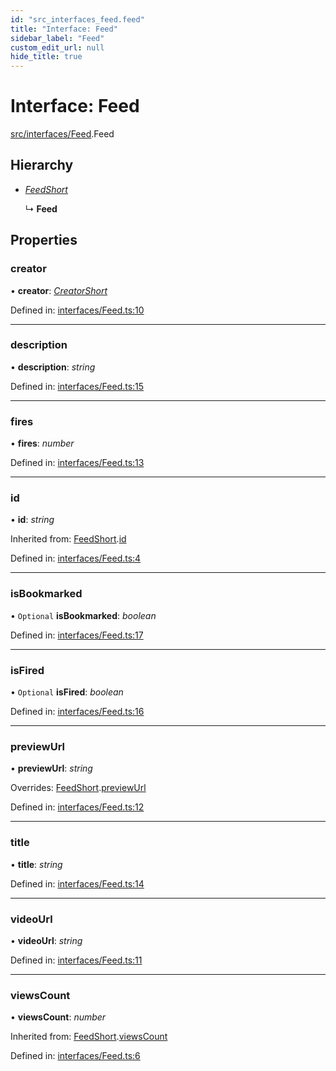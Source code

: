 ```yaml
---
id: "src_interfaces_feed.feed"
title: "Interface: Feed"
sidebar_label: "Feed"
custom_edit_url: null
hide_title: true
---
```


# Interface: Feed

[src/interfaces/Feed](../modules/src_interfaces_feed.md).Feed

## Hierarchy

* [*FeedShort*](src_interfaces_feed.feedshort.md)

  ↳ **Feed**

## Properties

### creator

• **creator**: [*CreatorShort*](src_interfaces_creator.creatorshort.md)

Defined in: [interfaces/Feed.ts:10](https://github.com/xr3ngine/xr3ngine/blob/77d12cea0/packages/common/src/interfaces/Feed.ts#L10)

___

### description

• **description**: *string*

Defined in: [interfaces/Feed.ts:15](https://github.com/xr3ngine/xr3ngine/blob/77d12cea0/packages/common/src/interfaces/Feed.ts#L15)

___

### fires

• **fires**: *number*

Defined in: [interfaces/Feed.ts:13](https://github.com/xr3ngine/xr3ngine/blob/77d12cea0/packages/common/src/interfaces/Feed.ts#L13)

___

### id

• **id**: *string*

Inherited from: [FeedShort](src_interfaces_feed.feedshort.md).[id](src_interfaces_feed.feedshort.md#id)

Defined in: [interfaces/Feed.ts:4](https://github.com/xr3ngine/xr3ngine/blob/77d12cea0/packages/common/src/interfaces/Feed.ts#L4)

___

### isBookmarked

• `Optional` **isBookmarked**: *boolean*

Defined in: [interfaces/Feed.ts:17](https://github.com/xr3ngine/xr3ngine/blob/77d12cea0/packages/common/src/interfaces/Feed.ts#L17)

___

### isFired

• `Optional` **isFired**: *boolean*

Defined in: [interfaces/Feed.ts:16](https://github.com/xr3ngine/xr3ngine/blob/77d12cea0/packages/common/src/interfaces/Feed.ts#L16)

___

### previewUrl

• **previewUrl**: *string*

Overrides: [FeedShort](src_interfaces_feed.feedshort.md).[previewUrl](src_interfaces_feed.feedshort.md#previewurl)

Defined in: [interfaces/Feed.ts:12](https://github.com/xr3ngine/xr3ngine/blob/77d12cea0/packages/common/src/interfaces/Feed.ts#L12)

___

### title

• **title**: *string*

Defined in: [interfaces/Feed.ts:14](https://github.com/xr3ngine/xr3ngine/blob/77d12cea0/packages/common/src/interfaces/Feed.ts#L14)

___

### videoUrl

• **videoUrl**: *string*

Defined in: [interfaces/Feed.ts:11](https://github.com/xr3ngine/xr3ngine/blob/77d12cea0/packages/common/src/interfaces/Feed.ts#L11)

___

### viewsCount

• **viewsCount**: *number*

Inherited from: [FeedShort](src_interfaces_feed.feedshort.md).[viewsCount](src_interfaces_feed.feedshort.md#viewscount)

Defined in: [interfaces/Feed.ts:6](https://github.com/xr3ngine/xr3ngine/blob/77d12cea0/packages/common/src/interfaces/Feed.ts#L6)
